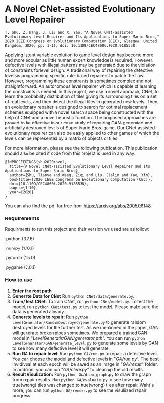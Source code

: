 # A Novel CNet-assisted Evolutionary Level Repairer  
```T. Shu, Z. Wang, J. Liu and X. Yao, "A Novel CNet-assisted Evolutionary Level Repairer and Its Applications to Super Mario Bros," 2020 IEEE Congress on Evolutionary Computation (CEC), Glasgow, United Kingdom, 2020, pp. 1-10, doi: 10.1109/CEC48606.2020.9185538.```

Applying latent variable evolution to game level design has become more and more popular as little human expert knowledge is required. However, defective levels with illegal
patterns may be generated due to the violation of constraints forlevel design. A traditional way of repairing the defective levelsis programming specific rule-based repairers to patch the flaw.
However, programming these constraints is sometimes complex and not straightforward. An autonomous level repairer which is capable of learning the constraints is needed. In this project, we use a novel approach, CNet, to learn the probability distribution of tiles giving its surrounding tiles on a set of real levels, and then detect the illegal tiles in generated new levels. Then, an evolutionary repairer is designed to search for optimal replacement schemes equipped with a novel search space being constructed with the help of CNet and a novel heuristic function. The proposed approaches are proved to be effective in our case study of repairing GAN-generated and artificially destroyed levels of Super Mario Bros. game. Our CNet-assisted evolutionary repairer can also be easily applied to other games of which the levels can be represented by a matrix of objects or tiles.  

For more information, please see the following publication. This publication should also be cited if code from this project is used in any way:

```
@INPROCEEDINGS{shu2020novel,
  title={A Novel CNet-assisted Evolutionary Level Repairer and Its Applications to Super Mario Bros},
  author={Shu, Tianye and Wang, Ziqi and Liu, Jialin and Yao, Xin},
  booktitle={2020 IEEE Congress on Evolutionary Computation (CEC)}, 
  doi={10.1109/CEC48606.2020.9185538},
  pages={1-10},
  year={2020}
}
```

You can also find the pdf for free from https://arxiv.org/abs/2005.06148

### Requirements

Requirments to run this project and their version we used are as follow:

​	python 	(3.7.6)

​	numpy 	(1.18.1)

​	pytorch	(1.5.0)

​	pygame    (2.0.1)

### How to use
1. **Enter the root path**
2. **Generate Data for CNet**
    Run ```python CNet/data/generate.py```.
2. **Train/Test CNet**:
   To train CNet, run ```python CNet/model.py```.
   To test the model, run ```python CNet/test.py``` to test the model. Please make sure the data is generated already.
3. **Generate levels to repair**: 
   Run ```python LevelGenerator/RandomDestroyed/generate.py``` to generate random destroyed levels for the further test. As we mentioned in the paper, GAN will generate broken pipes sometimes. We prepared a trained GAN model in "*LevelGeneratir/GAN/generator.pth*". You can run ```python LevelGenerator/GAN/generate_level.py```  to generate some levels by GAN to see how many defective level it will generate.  
4. **Run GA to repair level**: Run ```python GA/run.py``` to repair a defective level. You can choose the model and defective levels in "*GA/run.py*". The best invidivual at each epoch will be saved as an image in "*GA/result*" folder. In addition, you can run "*GA/clear.py*" to clean up the old results.
5. **Result Visulization:** Run ```python GA/draw_graph.py``` to draw the graph from repair results. Run ```python GA/evaluate.py``` to see how many true(wrong) tiles was changed to true(wrong) tiles after repair. Waht's more, you can run ```python GA/render.py``` to see the visuliized repair progress.
